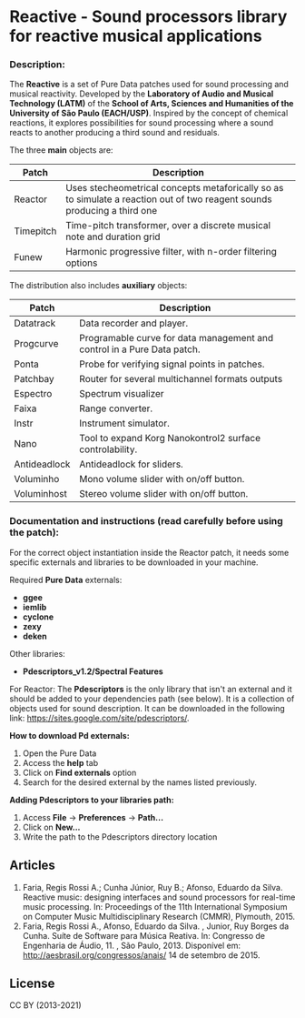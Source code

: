 # Reactive - Sound processors library for reactive musical applications
### Description:


The __Reactive__ is a set of Pure Data patches used for sound processing and musical reactivity. Developed by the __Laboratory of Audio and Musical Technology (LATM)__ of the __School of Arts, Sciences and Humanities of the University of São Paulo (EACH/USP)__. Inspired by the concept of chemical reactions, it explores possibilities for sound processing where a sound reacts to another producing a third sound and residuals.


The three __main__ objects are:

| Patch | Description |
| ------ | ------ |
| Reactor | Uses stecheometrical concepts metaforically so as to simulate a reaction out of two reagent sounds producing a third one |
| Timepitch |Time-pitch transformer, over a discrete musical note and duration grid|
| Funew | Harmonic progressive filter, with n-order filtering options |


The distribution also includes __auxiliary__ objects:

| Patch | Description |
| ------ | ------ |
| Datatrack | Data recorder and player. |
| Progcurve | Programable curve for data management and control in a Pure Data patch. |
| Ponta | Probe for verifying signal points in patches. |
| Patchbay | Router for several multichannel formats outputs |
| Espectro | Spectrum visualizer |
| Faixa | Range converter. |
| Instr | Instrument simulator. |
| Nano | Tool to expand Korg Nanokontrol2 surface controlability. |
| Antideadlock | Antideadlock for sliders. |
| Voluminho | Mono volume slider with on/off button. |
| Voluminhost | Stereo volume slider with on/off button. |

### Documentation and instructions (read carefully before using the patch):

For the correct object instantiation inside the Reactor patch, it needs some specific externals and libraries to be downloaded in your machine.

Required __Pure Data__ externals:
- __ggee__
- __iemlib__
- __cyclone__
- __zexy__
- __deken__

Other libraries:
- __Pdescriptors_v1.2/Spectral Features__

For Reactor: The __Pdescriptors__ is the only library that isn't an external and it should be added to your dependencies path (see below). It is a collection of objects used for sound description. It can be downloaded in the following link: https://sites.google.com/site/pdescriptors/.

__How to download Pd externals:__

1. Open the Pure Data
2. Access the __help__ tab
3. Click on __Find externals__ option
4. Search for the desired external by the names listed previously.

__Adding Pdescriptors to your libraries path:__

1. Access __File__ -> __Preferences__ -> __Path...__
2. Click on __New...__
3. Write the path to the Pdescriptors directory location

## Articles

1. Faria, Regis Rossi A.; Cunha Júnior, Ruy B.; Afonso, Eduardo da Silva. Reactive music: designing interfaces and sound processors for real-time music processing. In: Proceedings of the 11th International Symposium on Computer Music Multidisciplinary Research (CMMR), Plymouth, 2015.
2. Faria, Regis Rossi A., Afonso, Eduardo da Silva. , Junior, Ruy Borges da Cunha. Suíte de Software para Música Reativa. In: Congresso de Engenharia de Áudio, 11. , São Paulo, 2013. Disponível em: http://aesbrasil.org/congressos/anais/ 14 de setembro de 2015.

## License

CC BY (2013-2021)

  
